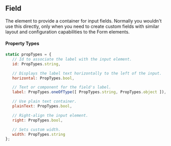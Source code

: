 ﻿## Field

The element to provide a container for input fields.  Normally you wouldn't use this directly, only when you need to create custom fields with similar layout and configuration capabilities to the Form elements.

#### Property Types

```jsx
static propTypes = {
   // Id to associate the label with the input element.
   id: PropTypes.string,

   // Displays the label text horizontally to the left of the input.
   horizontal: PropTypes.bool,

   // Text or component for the field's label.
   label: PropTypes.oneOfType([ PropTypes.string, PropTypes.object ]),

   // Use plain text container.
   plainText: PropTypes.bool,

   // Right-align the input element.
   right: PropTypes.bool,

   // Sets custom width.
   width: PropTypes.string
};
```